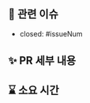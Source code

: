<!--
PR 이름 컨벤션
feat: ~~(#issueNum)
-->

##  📌 관련 이슈

- closed: #issueNum

## ✨ PR 세부 내용

<!-- 수정/추가한 내용을 적어주세요. -->

## ⌛ 소요 시간
